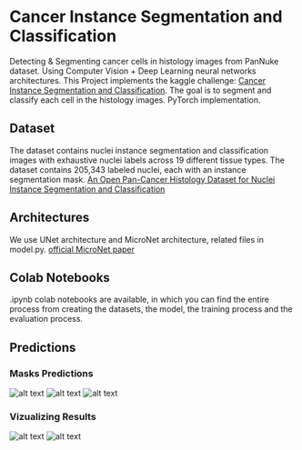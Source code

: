 # Cancer Instance Segmentation and Classification
Detecting &amp; Segmenting cancer cells in histology images from PanNuke dataset. Using Computer Vision + Deep Learning neural networks architectures.
This Project implements the kaggle challenge: [Cancer Instance Segmentation and Classification](https://www.kaggle.com/andrewmvd/cancer-inst-segmentation-and-classification). 
The goal is to segment and classify each cell in the histology images.
PyTorch implementation.

## Dataset
The dataset contains nuclei instance segmentation and classification images with exhaustive nuclei labels across 19 different tissue types. The dataset contains 205,343 labeled nuclei, each with an instance segmentation mask. [An Open Pan-Cancer Histology Dataset for Nuclei Instance Segmentation and Classification](https://link.springer.com/chapter/10.1007/978-3-030-23937-4_2)

## Architectures
We use UNet architecture and MicroNet architecture, related files in model.py.  [official MicroNet paper](https://arxiv-org.ezproxy.haifa.ac.il/abs/1804.08145)

## Colab Notebooks
.ipynb colab notebooks are available, in which you can find the entire process from creating the datasets, the model, the training process and the evaluation process.

## Predictions
### Masks Predictions
![alt text](https://i.ibb.co/xhCYj3z/vis-masks.png)
![alt text](https://i.ibb.co/wYkxpk6/vis-masks-2.png)
![alt text](https://i.ibb.co/tBcc8Y9/vis-masks-3.png)
### Vizualizing Results
![alt text](https://i.ibb.co/SNff1XK/vis-color.png)
![alt text](https://i.ibb.co/znjcMfQ/vis-color-2.png)
